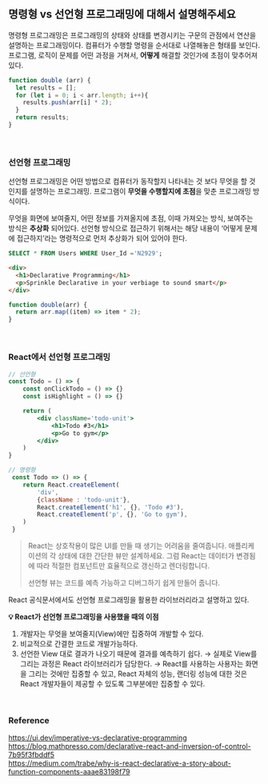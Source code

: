 ## 명령형 vs 선언형 프로그래밍에 대해서 설명해주세요

명령형 프로그래밍은 프로그래밍의 상태와 상태를 변경시키는 구문의 관점에서 연산을 설명하는 프로그래밍이다. 컴퓨터가 수행할 명령을 순서대로 나열해놓은 형태를 보인다. 프로그램, 로직이 문제를 어떤 과정을 거쳐서, **어떻게** 해결할 것인가에 초점이 맞추어져 있다.

```jsx
function double (arr) {
  let results = [];
  for (let i = 0; i < arr.length; i++){
    results.push(arr[i] * 2);
  }
  return results;
}
```
<br>

### 선언형 프로그래밍

선언형 프로그래밍은 어떤 방법으로 컴퓨터가 동작할지 나타내는 것 보다 무엇을 할 것인지를 설명하는 프로그래밍. 프로그램이 **무엇을 수행할지에 초점**을 맞춘 프로그래밍 방식이다.

무엇을 화면에 보여줄지, 어떤 정보를 가져올지에 초점, 이때 가져오는 방식, 보여주는 방식은 **추상화** 되어있다. 선언형 방식으로 접근하기 위해서는 해당 내용이 ‘어떻게 문제에 접근하지’라는 명령적으로 먼저 추상화가 되어 있어야 한다.

```sql
SELECT * FROM Users WHERE User_Id ='N2929';
```

```html
<div>
  <h1>Declarative Programming</h1>
  <p>Sprinkle Declarative in your verbiage to sound smart</p>
</div>
```

```jsx
function double(arr) {
  return arr.map((item) => item * 2);
}
```
<br>

### React에서 선언형 프로그래밍

```jsx
// 선언형
const Todo = () => {
	const onClickTodo = () => {}
	const isHighlight = () => {}

	return (
		<div className='todo-unit'>
			<h1>Todo #3</h1>
			<p>Go to gym</p>
		</div>
	)
}

// 명령형
 const Todo => () => {
 	return React.createElement(
 		'div',
 		{className : 'todo-unit'},
 		React.createElement('h1', {}, 'Todo #3'),
 		React.createElement('p', {}, 'Go to gym'),
 	)
 }
```

> React는 상호작용이 많은 UI를 만들 때 생기는 어려움을 줄여줍니다. 애플리케이션의 각 상태에 대한 간단한 뷰만 설계하세요. 그럼 React는 데이터가 변경됨에 따라 적절한 컴포넌트만 효율적으로 갱신하고 렌더링합니다.
> 
> 
> 선언형 뷰는 코드를 예측 가능하고 디버그하기 쉽게 만들어 줍니다.
> 

React 공식문서에서도 선언형 프로그래밍을 활용한 라이브러리라고 설명하고 있다.


**💡 React가 선언형 프로그래밍을 사용했을 때의 이점**

1. 개발자는 무엇을 보여줄지(View)에만 집중하여 개발할 수 있다.
2. 비교적으로 간결한 코드로 개발가능하다.
3. 선언한 View 대로 결과가 나오기 때문에 결과를 예측하기 쉽다.
    → 실제로 View를 그리는 과정은 React 라이브러리가 담당한다.
    → React를 사용하는 사용자는 화면을 그리는 것에만 집중할 수 있고, React 자체의 성능, 랜더링 성능에 대한 것은 React 개발자들이 제공할 수 있도록 그부분에만 집중할 수 있다.
<br>

### Reference
https://ui.dev/imperative-vs-declarative-programming  
https://blog.mathpresso.com/declarative-react-and-inversion-of-control-7b95f3fbddf5  
https://medium.com/trabe/why-is-react-declarative-a-story-about-function-components-aaae83198f79 
